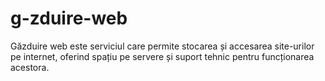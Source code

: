 # g-zduire-web
Găzduire web este serviciul care permite stocarea și accesarea site-urilor pe internet, oferind spațiu pe servere și suport tehnic pentru funcționarea acestora.
